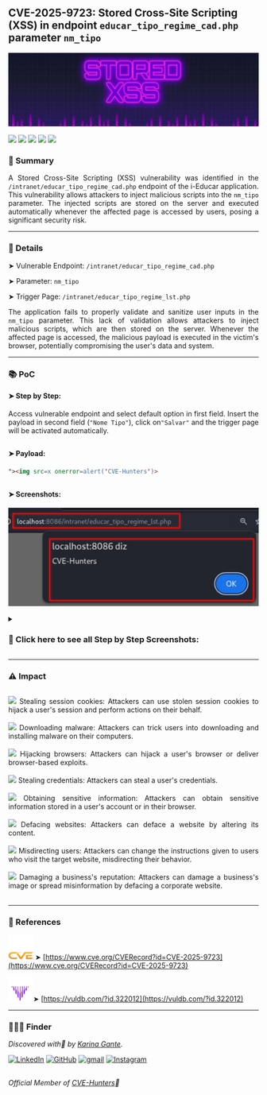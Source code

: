 ## CVE-2025-9723: Stored Cross-Site Scripting (XSS) in endpoint `educar_tipo_regime_cad.php` parameter `nm_tipo`

![](/CVEs/images/arts/storedXssBanner2.png)

[![](https://img.shields.io/badge/🌸-CVE--2025--9723-dd53bc)](https://www.cve.org/CVERecord?id=CVE-2025-9723) ![](https://img.shields.io/badge/i--Educar-Stored_XSS-291b3e) [![](https://img.shields.io/badge/💜-Found_by:_Karina_Gante-AA07FF)](https://karinagante.github.io/) ![](https://img.shields.io/badge/%F0%9F%92%A1-Moderate_Severity-ffd700) [![](https://img.shields.io/badge/🧬-Member_of:_CVE--Hunters-6407ab)](https://www.cvehunters.com/)


### 📝 Summary

<p align="justify">A Stored Cross-Site Scripting (XSS) vulnerability was identified in the <code>/intranet/educar_tipo_regime_cad.php</code> endpoint of the i-Educar application. This vulnerability allows attackers to inject malicious scripts into the <code>nm_tipo</code> parameter. The injected scripts are stored on the server and executed automatically whenever the affected page is accessed by users, posing a significant security risk.</p>

---

### 🔎 Details

➤ Vulnerable Endpoint: `/intranet/educar_tipo_regime_cad.php`

➤ Parameter: `nm_tipo`

➤ Trigger Page: `/intranet/educar_tipo_regime_lst.php`

<p align="justify">The application fails to properly validate and sanitize user inputs in the <code>nm_tipo</code> parameter. This lack of validation allows attackers to inject malicious scripts, which are then stored on the server. Whenever the affected page is accessed, the malicious payload is executed in the victim's browser, potentially compromising the user's data and system.</p>

---

### 📚 PoC

#### ➤ Step by Step:

<p align="justify">Access vulnerable endpoint and select default option in first field. Insert the payload in second field (<code>"Nome Tipo"</code>), click on<code>"Salvar"</code> and the trigger page will be activated automatically.</p>

##

#### ➤ Payload:

````html
"><img src=x onerror=alert('CVE-Hunters')>
````
##

#### ➤ Screenshots:

![](/CVEs/images/storedXss72.png)

<details>
<summary><h3>📂 Click here to see all Step by Step Screenshots:</h3></summary>
<br>

![](/CVEs/images/storedXss70.png)

<br>

![](/CVEs/images/storedXss71.png)

<br>

![](/CVEs/images/storedXss72.png)
</details>

----

### ⚠️ Impact

##

<p align="justify">
<img src="https://img.shields.io/badge/%E2%80%A2-dd53bc"> Stealing session cookies: Attackers can use stolen session cookies to hijack a user's session and perform actions on their behalf.<br><br>
<img src="https://img.shields.io/badge/%E2%80%A2-dd53bc"> Downloading malware: Attackers can trick users into downloading and installing malware on their computers.<br><br>
<img src="https://img.shields.io/badge/%E2%80%A2-dd53bc"> Hijacking browsers: Attackers can hijack a user's browser or deliver browser-based exploits.<br><br>
<img src="https://img.shields.io/badge/%E2%80%A2-dd53bc"> Stealing credentials: Attackers can steal a user's credentials.<br><br>
<img src="https://img.shields.io/badge/%E2%80%A2-dd53bc"> Obtaining sensitive information: Attackers can obtain sensitive information stored in a user's account or in their browser.<br><br>
<img src="https://img.shields.io/badge/%E2%80%A2-dd53bc"> Defacing websites: Attackers can deface a website by altering its content.<br><br>
<img src="https://img.shields.io/badge/%E2%80%A2-dd53bc"> Misdirecting users: Attackers can change the instructions given to users who visit the target website, misdirecting their behavior.<br><br>
<img src="https://img.shields.io/badge/%E2%80%A2-dd53bc"> Damaging a business's reputation: Attackers can damage a business's image or spread misinformation by defacing a corporate website.<br><br>
</p>

---

### 🔗 References

![](/CVEs/images/logos/cve.png) ➤ [https://www.cve.org/CVERecord?id=CVE-2025-9723](https://www.cve.org/CVERecord?id=CVE-2025-9723)

![](/CVEs/images/logos/vulDB.png)➤ [https://vuldb.com/?id.322012](https://vuldb.com/?id.322012)

---

### 🕵🏻‍♀️ Finder


*Discovered with💜 by [Karina Gante](https://karinagante.github.io/).* 

[![LinkedIn](https://skillicons.dev/icons?i=linkedin&theme=dark)](https://www.linkedin.com/in/karina-gante/)
[![GitHub](https://skillicons.dev/icons?i=github&theme=dark)](https://www.github.com/KarinaGante/)
[![gmail](https://skillicons.dev/icons?i=gmail&theme=dark)](mailto:karina.gante1@gmail.com)
[![Instagram](https://skillicons.dev/icons?i=instagram&theme=dark)](https://www.instagram.com/karinovisk02/)

##

*Official Member of [CVE-Hunters](https://www.cvehunters.com/)🏹*